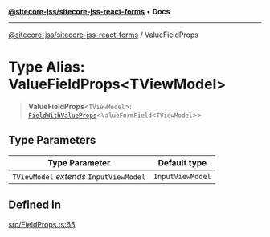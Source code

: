 [**@sitecore-jss/sitecore-jss-react-forms**](../README.md) • **Docs**

***

[@sitecore-jss/sitecore-jss-react-forms](../README.md) / ValueFieldProps

# Type Alias: ValueFieldProps\<TViewModel\>

> **ValueFieldProps**\<`TViewModel`\>: [`FieldWithValueProps`](../interfaces/FieldWithValueProps.md)\<`ValueFormField`\<`TViewModel`\>\>

## Type Parameters

| Type Parameter | Default type |
| ------ | ------ |
| `TViewModel` *extends* `InputViewModel` | `InputViewModel` |

## Defined in

[src/FieldProps.ts:65](https://github.com/Sitecore/jss/blob/aada8f2ba5c16b0e3ec15bd9f2808f35e24c280f/packages/sitecore-jss-react-forms/src/FieldProps.ts#L65)
